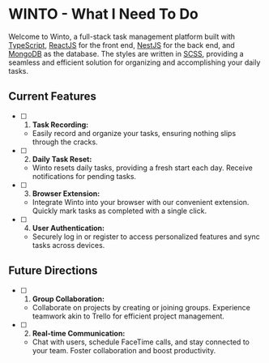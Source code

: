 # WINTO - What I Need To Do

Welcome to Winto, a full-stack task management platform built with [TypeScript](https://www.typescriptlang.org/), [ReactJS](https://react.dev/) for the front end, [NestJS](https://docs.nestjs.com/) for the back end, and [MongoDB](https://www.mongodb.com/) as the database. The styles are written in [SCSS](https://sass-lang.com/documentation/syntax/), providing a seamless and efficient solution for organizing and accomplishing your daily tasks.

## Current Features

- [ ] 1. **Task Recording:**
   - Easily record and organize your tasks, ensuring nothing slips through the cracks.

- [ ] 2. **Daily Task Reset:**
   - Winto resets daily tasks, providing a fresh start each day. Receive notifications for pending tasks.

- [ ] 3. **Browser Extension:**
   - Integrate Winto into your browser with our convenient extension. Quickly mark tasks as completed with a single click.

- [ ] 4. **User Authentication:**
   - Securely log in or register to access personalized features and sync tasks across devices.


## Future Directions

- [ ] 1. **Group Collaboration:**
   - Collaborate on projects by creating or joining groups. Experience teamwork akin to Trello for efficient project management.

- [ ] 2. **Real-time Communication:**
   - Chat with users, schedule FaceTime calls, and stay connected to your team. Foster collaboration and boost productivity.

